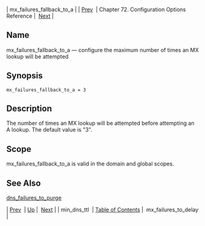 | mx_failures_fallback_to_a |
| [Prev](conf.ref.min_dns_ttl)  | Chapter 72. Configuration Options Reference |  [Next](conf.ref.mx_failures_to_delay) |

<a name="conf.ref.mx_failures_fallback_to_a"></a>
## Name

mx_failures_fallback_to_a — configure the maximum number of times an MX lookup will be attempted

## Synopsis

`mx_failures_fallback_to_a = 3`

<a name="idp25592096"></a>
## Description

The number of times an MX lookup will be attempted before attempting an A lookup. The default value is "3".

<a name="idp25594000"></a>
## Scope

mx_failures_fallback_to_a is valid in the domain and global scopes.

<a name="idp25595856"></a>
## See Also

[dns_failures_to_purge](conf.ref.dns_failures_to_purge "dns_failures_to_purge")

| [Prev](conf.ref.min_dns_ttl)  | [Up](config.options.ref) |  [Next](conf.ref.mx_failures_to_delay) |
| min_dns_ttl  | [Table of Contents](index) |  mx_failures_to_delay |

